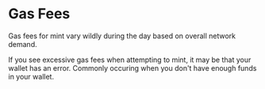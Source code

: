 # Gas Fees

Gas fees for mint vary wildly during the day based on overall network demand.



If you see excessive gas fees when attempting to mint, it may be that your wallet has an error. Commonly occuring when you don't have enough funds in your wallet.
